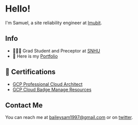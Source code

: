 # Hello! #
I'm Samuel, a site reliability engineer at [Imubit](https://imubit.com).

## Info ##
- 👨🏻‍🎓 Grad Student and Preceptor at [SNHU](https://snhu.edu)
- 📜 Here is my [Portfolio](https://samuelbailey123.github.io)

## 📝 Certifications ##
- [GCP Professional Cloud Architect](https://www.udemy.com/certificate/UC-2453b981-2045-4651-9dbe-969bdf726db3/)
- [GCP Cloud Badge Manage Resources](https://www.cloudskillsboost.google/public_profiles/69f6e0aa-a60d-4789-81a8-fcb8fc111016/badges/1558121)

## Contact Me ##
You can reach me at <baileysam1997@gmail.com> or on [twitter](https://twitter.com/samuel_baileyy).
